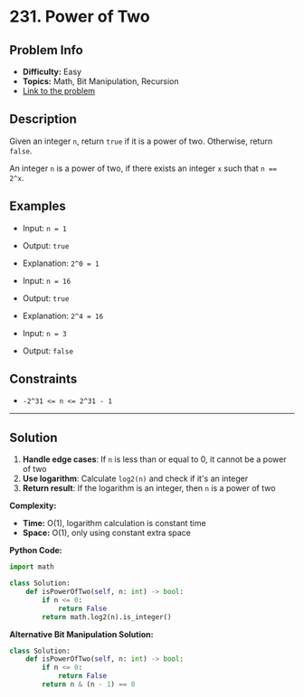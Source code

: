 # 231. Power of Two

## Problem Info

- **Difficulty:** Easy
- **Topics:** Math, Bit Manipulation, Recursion
- [Link to the problem](https://leetcode.com/problems/power-of-two/)

## Description

Given an integer `n`, return `true` if it is a power of two. Otherwise, return `false`.

An integer `n` is a power of two, if there exists an integer `x` such that `n == 2^x`.

## Examples

- Input: `n = 1`
- Output: `true`
- Explanation: `2^0 = 1`

- Input: `n = 16`
- Output: `true`
- Explanation: `2^4 = 16`

- Input: `n = 3`
- Output: `false`

## Constraints

- `-2^31 <= n <= 2^31 - 1`

---

## Solution

1. **Handle edge cases**: If `n` is less than or equal to 0, it cannot be a power of two
2. **Use logarithm**: Calculate `log2(n)` and check if it's an integer
3. **Return result**: If the logarithm is an integer, then `n` is a power of two

**Complexity:**

- **Time:** O(1), logarithm calculation is constant time
- **Space:** O(1), only using constant extra space

**Python Code:**

```python
import math

class Solution:
    def isPowerOfTwo(self, n: int) -> bool:
        if n <= 0:
            return False
        return math.log2(n).is_integer()
```

**Alternative Bit Manipulation Solution:**

```python
class Solution:
    def isPowerOfTwo(self, n: int) -> bool:
        if n <= 0:
            return False
        return n & (n - 1) == 0
```